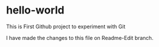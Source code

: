 # hello-world
This is First Github project to experiment with Git

I have made the changes to this file on Readme-Edit branch.

